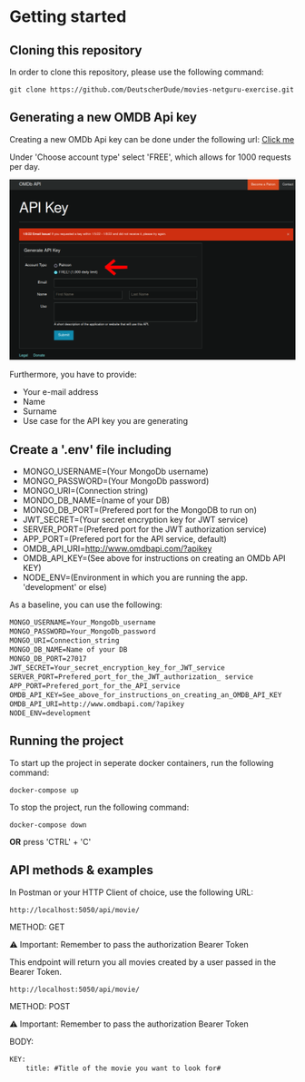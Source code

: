# Getting started

## Cloning this repository

In order to clone this repository, please use the following command:

    git clone https://github.com/DeutscherDude/movies-netguru-exercise.git

## Generating a new OMDB Api key

Creating a new OMDb Api key can be done under the following url: [Click me](https://www.omdbapi.com/apikey.aspx?__EVENTTARGET=freeAcct&__EVENTARGUMENT=&__LASTFOCUS=&__VIEWSTATE=%2FwEPDwUKLTIwNDY4MTIzNQ9kFgYCAQ9kFgICBw8WAh4HVmlzaWJsZWhkAgIPFgIfAGhkAgMPFgIfAGhkGAEFHl9fQ29udHJvbHNSZXF1aXJlUG9zdEJhY2tLZXlfXxYDBQtwYXRyZW9uQWNjdAUIZnJlZUFjY3QFCGZyZWVBY2N0oCxKYG7xaZwy2ktIrVmWGdWzxj%2FDhHQaAqqFYTiRTDE%3D&__VIEWSTATEGENERATOR=5E550F58&__EVENTVALIDATION=%2FwEdAAU%2BO86JjTqdg0yhuGR2tBukmSzhXfnlWWVdWIamVouVTzfZJuQDpLVS6HZFWq5fYpioiDjxFjSdCQfbG0SWduXFd8BcWGH1ot0k0SO7CfuulHLL4j%2B3qCcW3ReXhfb4KKsSs3zlQ%2B48KY6Qzm7wzZbR&at=freeAcct&Email=)

Under 'Choose account type' select 'FREE', which allows for 1000 requests per day.

![OMDB Api key generation](.github/Create_Key.png)

Furthermore, you have to provide:

- Your e-mail address
- Name
- Surname
- Use case for the API key you are generating

## Create a '.env' file including

- MONGO_USERNAME=(Your MongoDb username)
- MONGO_PASSWORD=(Your MongoDb password)
- MONGO_URI=(Connection string)
- MONDO_DB_NAME=(name of your DB)
- MONGO_DB_PORT=(Prefered port for the MongoDB to run on)
- JWT_SECRET=(Your secret encryption key for JWT service)
- SERVER_PORT=(Prefered port for the JWT authorization service)
- APP_PORT=(Prefered port for the API service, default)
- OMDB_API_URI=http://www.omdbapi.com/?apikey
- OMDB_API_KEY=(See above for instructions on creating an OMDb API KEY)
- NODE_ENV=(Environment in which you are running the app. 'development' or else)

As a baseline, you can use the following:

    MONGO_USERNAME=Your_MongoDb_username
    MONGO_PASSWORD=Your_MongoDb_password
    MONGO_URI=Connection_string
    MONGO_DB_NAME=Name of your DB
    MONGO_DB_PORT=27017
    JWT_SECRET=Your_secret_encryption_key_for_JWT_service
    SERVER_PORT=Prefered_port_for_the_JWT_authorization_ service
    APP_PORT=Prefered_port_for_the_API_service
    OMDB_API_KEY=See_above_for_instructions_on_creating_an_OMDB_API_KEY
    OMDB_API_URI=http://www.omdbapi.com/?apikey
    NODE_ENV=development

## Running the project

To start up the project in seperate docker containers, run the following command:

    docker-compose up

To stop the project, run the following command:

    docker-compose down

**OR** press 'CTRL' + 'C'

## API methods & examples

In Postman or your HTTP Client of choice, use the following URL:

    http://localhost:5050/api/movie/

METHOD: GET

:warning: Important: Remember to pass the authorization Bearer Token

This endpoint will return you all movies created by a user passed in the Bearer Token.

    http://localhost:5050/api/movie/

METHOD: POST

:warning: Important: Remember to pass the authorization Bearer Token

BODY:

    KEY:
        title: #Title of the movie you want to look for#
